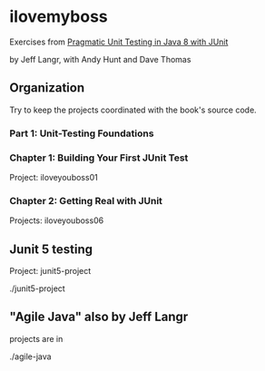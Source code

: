 # ilovemyboss

Exercises from [Pragmatic Unit Testing in Java 8 with JUnit](https://pragprog.com/titles/utj2/pragmatic-unit-testing-in-java-8-with-junit)

by Jeff Langr, with Andy Hunt and Dave Thomas

## Organization

Try to keep the projects coordinated with the book's source code.

### Part 1:  Unit-Testing Foundations

### Chapter 1: Building Your First JUnit Test

Project:  iloveyouboss01

### Chapter 2: Getting Real with JUnit

Projects:  iloveyouboss06

## Junit 5 testing

Project: junit5-project

./junit5-project

## "Agile Java" also by Jeff Langr

projects are in

./agile-java
